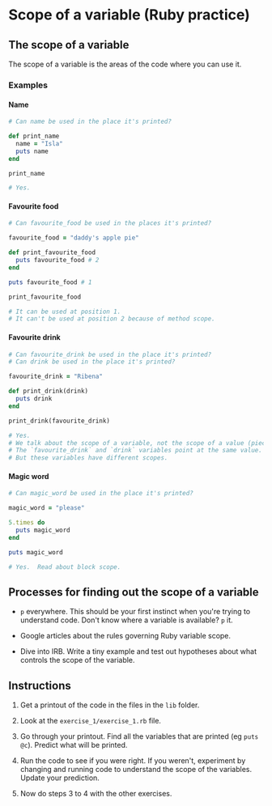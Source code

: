 # Scope of a variable (Ruby practice)

## The scope of a variable

The scope of a variable is the areas of the code where you can use it.

### Examples

#### Name

```ruby
# Can name be used in the place it's printed?

def print_name
  name = "Isla"
  puts name
end

print_name

# Yes.
```

#### Favourite food

```ruby
# Can favourite_food be used in the places it's printed?

favourite_food = "daddy's apple pie"

def print_favourite_food
  puts favourite_food # 2
end

puts favourite_food # 1

print_favourite_food

# It can be used at position 1.
# It can't be used at position 2 because of method scope.
```

#### Favourite drink

```ruby
# Can favourite_drink be used in the place it's printed?
# Can drink be used in the place it's printed?

favourite_drink = "Ribena"

def print_drink(drink)
  puts drink
end

print_drink(favourite_drink)

# Yes.
# We talk about the scope of a variable, not the scope of a value (piece of data).
# The `favourite_drink` and `drink` variables point at the same value.
# But these variables have different scopes.
```

#### Magic word

```ruby
# Can magic_word be used in the place it's printed?

magic_word = "please"

5.times do
  puts magic_word
end

puts magic_word

# Yes.  Read about block scope.
```

## Processes for finding out the scope of a variable

* `p` everywhere.  This should be your first instinct when you're trying to understand code.  Don't know where a variable is available? `p` it.

* Google articles about the rules governing Ruby variable scope.

* Dive into IRB.  Write a tiny example and test out hypotheses about what controls the scope of the variable.

## Instructions

1. Get a printout of the code in the files in the `lib` folder.

2. Look at the `exercise_1/exercise_1.rb` file.

3. Go through your printout.  Find all the variables that are printed (eg `puts @c`).  Predict what will be printed.

4. Run the code to see if you were right.  If you weren't, experiment by changing and running code to understand the scope of the variables. Update your prediction.

4. Now do steps 3 to 4 with the other exercises.
